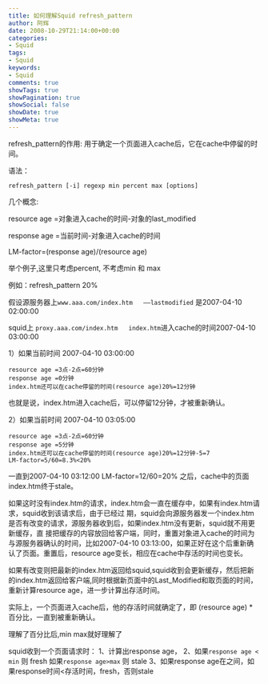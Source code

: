 ```yaml
---
title: 如何理解Squid refresh_pattern
author: 阿辉
date: 2008-10-29T21:14:00+00:00
categories:
- Squid
tags:
- Squid
keywords:
- Squid
comments: true
showTags: true
showPagination: true
showSocial: false
showDate: true
showMeta: true
---
```

refresh_pattern的作用:
用于确定一个页面进入cache后，它在cache中停留的时间。

语法：

`refresh_pattern [-i] regexp min percent max [options]`

几个概念:

resource age =对象进入cache的时间-对象的last_modified

response age   =当前时间-对象进入cache的时间

LM-factor=(response age)/(resource age)

<!--more-->
举个例子,这里只考虑percent, 不考虑min   和 max

例如：refresh_pattern 20%

假设源服务器上`www.aaa.com/index.htm   —–lastmodified` 是2007-04-10 02:00:00

squid上    `proxy.aaa.com/index.htm   index.htm`进入cache的时间2007-04-10 03:00:00

1）如果当前时间 2007-04-10 03:00:00
```
resource age =3点-2点=60分钟
response age =0分钟
index.htm还可以在cache停留的时间(resource age)20%=12分钟
```
也就是说，index.htm进入cache后，可以停留12分钟，才被重新确认。


2）如果当前时间   2007-04-10 03:05:00
```
resource age =3点-2点=60分钟
response age =5分钟
index.htm还可以在cache停留的时间(resource age)20%=12分钟-5=7
LM-factor=5/60=8.3%<20%
```
一直到2007-04-10 03:12:00 LM-factor=12/60=20% 之后，cache中的页面index.htm终于stale。

如果这时没有index.htm的请求，index.htm会一直在缓存中，如果有index.htm请求，squid收到该请求后，由于已经过 期，squid会向源服务器发一个index.htm是否有改变的请求，源服务器收到后，如果index.htm没有更新，squid就不用更新缓存，直 接把缓存的内容放回给客户端，同时，重置对象进入cache的时间为与源服务器确认的时间，比如2007-04-10 03:13:00，如果正好在这个后重新确认了页面。重置后，resource age变长，相应在cache中存活的时间也变长。

如果有改变则把最新的index.htm返回给squid,squid收到会更新缓存，然后把新的index.htm返回给客户端,同时根据新页面中的Last_Modified和取页面的时间，重新计算resource age，进一步计算出存活时间。

实际上，一个页面进入cache后，他的存活时间就确定了，即 (resource age) * 百分比，一直到被重新确认。

理解了百分比后,min max就好理解了

squid收到一个页面请求时：
1、计算出response age，
2、如果`response age < min` 则 fresh   如果`response age>max` 则 stale
3、如果response age在之间，如果response时间<存活时间，fresh，否则stale